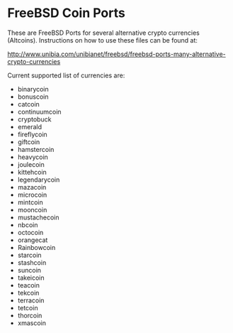 FreeBSD Coin Ports
==================

These are FreeBSD Ports for several alternative crypto currencies (Altcoins). Instructions on how to use these files can be found at:

http://www.unibia.com/unibianet/freebsd/freebsd-ports-many-alternative-crypto-currencies

Current supported list of currencies are:

- binarycoin
- bonuscoin
- catcoin
- continuumcoin
- cryptobuck
- emerald
- fireflycoin
- giftcoin
- hamstercoin
- heavycoin
- joulecoin
- kittehcoin
- legendarycoin
- mazacoin
- microcoin
- mintcoin
- mooncoin
- mustachecoin
- nbcoin
- octocoin
- orangecat
- Rainbowcoin
- starcoin
- stashcoin
- suncoin
- takeicoin
- teacoin
- tekcoin
- terracoin
- tetcoin
- thorcoin
- xmascoin
